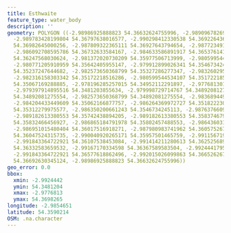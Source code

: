```yaml
---
title: Esthwaite
feature_type: water_body
description: ''
geometry: POLYGON ((-2.98986925888823 54.36632624755996, -2.989096782692037 54.36677629030034,
  -2.989783428199804 54.36797638016577, -2.990298412330538 54.36922643648487, -2.989010952003611
  54.36982645000256, -2.987809322365111 54.36927643794654, -2.987723491676595 54.36777636762322,
  -2.986092708595786 54.36732633584167, -2.984633586891917 54.36537614113558, -2.983517787941843
  54.36247568030624, -2.981372020730209 54.35977506713999, -2.980599544534107 54.35792454450419,
  -2.980771205910959 54.35642405955147, -2.979912899026341 54.3546734245113, -2.980599544534107
  54.35237247644682, -2.982573650368799 54.35327286277347, -2.983260295876476 54.35247252034593,
  -2.982316158303342 54.35172218516286, -2.980599544534107 54.35172218516286, -2.978968761453208
  54.35067169288885, -2.978196285257015 54.34952112291897, -2.977681301126281 54.34887078651296,
  -2.979397914895516 54.3481203855634, -2.979998729714767 54.34892081275554, -2.981457851418724
  54.34892081275554, -2.982573650368799 54.34892081275554, -2.983689449318784 54.35002137468986,
  -2.984204433449609 54.35062166877757, -2.986264369972727 54.35182223064573, -2.986092708595786
  54.35312279975577, -2.986350200661243 54.3546734245113, -2.987637660988169 54.35582385022638,
  -2.989182613380553 54.35742438894205, -2.989182613380553 54.35837467930379, -2.987723491676595
  54.35832466456927, -2.986865184791978 54.35802457488553, -2.986436031349669 54.35922492046908,
  -2.986951015480404 54.36017516918271, -2.987980983741962 54.36057526732864, -2.989525936134346
  54.36047524315735, -2.990040920265171 54.35957501465759, -2.991156719215245 54.3599251058626,
  -2.991843364722921 54.36107538453084, -2.991414211280613 54.36252568998661, -2.991156719215245
  54.36332583659532, -2.99167170334598 54.36367589583504, -2.992444179542172 54.36497608974965,
  -2.991843364722921 54.36577618862496, -2.992015026099863 54.36652626716486, -2.990641735084421
  54.36692630345124, -2.98986925888823 54.36632624755996))
geo_error: 0.0
bbox:
  xmin: -2.9924442
  ymin: 54.3481204
  xmax: -2.9776813
  ymax: 54.3698265
longitude: -2.9854651
latitude: 54.3590214
OSM: .na.character
---
```

